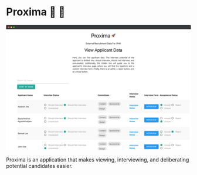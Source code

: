 # Proxima 🚀 🌌

<div style="text-align:center">
    <img src = "images/readme.png" />
</div>

Proxima is an application that makes viewing, interviewing, and deliberating potential candidates easier.
